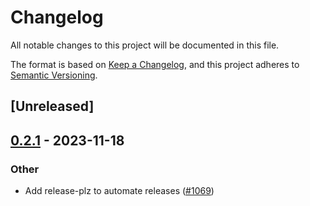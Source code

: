 # Changelog
All notable changes to this project will be documented in this file.

The format is based on [Keep a Changelog](https://keepachangelog.com/en/1.0.0/),
and this project adheres to [Semantic Versioning](https://semver.org/spec/v2.0.0.html).

## [Unreleased]

## [0.2.1](https://github.com/unc/utility-sdk-rs/compare/4.1.1...unc-sys-v0.2.1) - 2023-11-18

### Other
- Add release-plz to automate releases ([#1069](https://github.com/unc/utility-sdk-rs/pull/1069))
